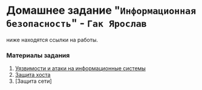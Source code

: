 # Домашнее задание "`Информационная безопасность`" - `Гак Ярослав`



  ниже находятся ссылки на работы.
   
### Материалы задания

1. [Уязвимости и атаки на информационные системы]() 
2. [Защита хоста]()
3. [Защита сети]
